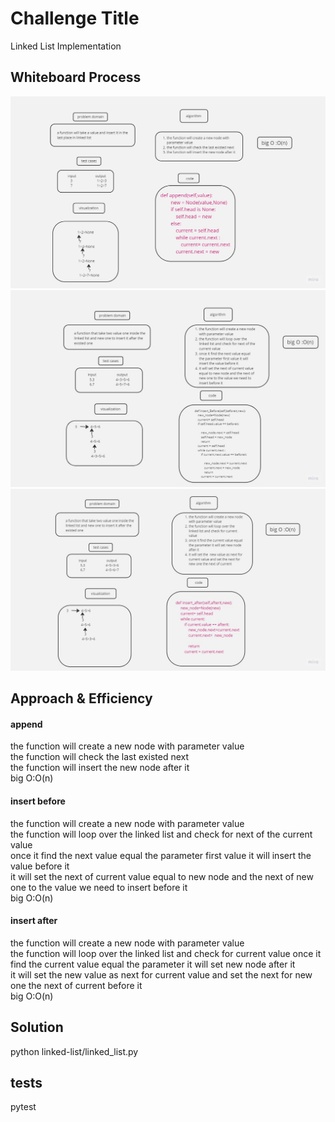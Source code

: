 # Challenge Title
Linked List Implementation
## Whiteboard Process
![Alt text](code%206%20append.jpg)
![Alt text](code%206%20insert%20before.jpg)
![Alt text](code%206%20insert%20after.jpg)



## Approach & Efficiency
#### append
the function will create a new node with parameter value<br>
the function will check the last existed next<br>
the function will insert the new node after it<br>
big O:O(n)<br>
#### insert before
the function will create a new node with parameter value<br>
the function will loop over the linked list and check for next of the current value<br>
once it find the next value equal the parameter first value it will insert the value before it<br>
it will set the next of current value equal to new node and the next of new one to the value we need to insert before it<br>
big O:O(n)<br>
#### insert after
the function will create a new node with parameter value<br>
the function will loop over the linked list and check for current value
once it find the current value equal the parameter it will set new node after it<br>
it will set the  new value as next for current value and set the next for new one the next of current
before it<br>
big O:O(n)<br>
## Solution
 python linked-list/linked_list.py
## tests
 pytest
